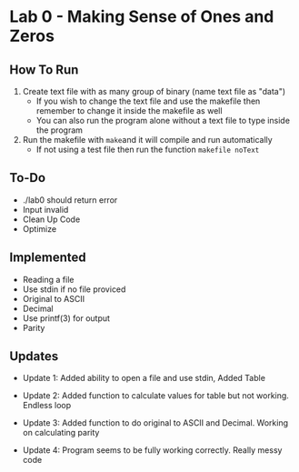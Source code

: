 # Lab 0 - Making Sense of Ones and Zeros

## How To Run
1. Create text file with as many group of binary (name text file as "data")
    * If you wish to change the text file and use the makefile then remember to change it inside the makefile as well
    * You can also run the program alone without a text file to type inside the program
2. Run the makefile with `make`and it will compile and run automatically
    * If not using a test file then run the function `makefile noText`

## To-Do
* ./lab0 should return error
* Input invalid
* Clean Up Code
* Optimize

## Implemented
* Reading a file
* Use stdin if no file proviced
* Original to ASCII
* Decimal
* Use printf(3) for output
* Parity

## Updates

* Update 1: Added ability to open a file and use stdin, Added Table

* Update 2: Added function to calculate values for table but not working. Endless loop

* Update 3: Added function to do original to ASCII and Decimal. Working on calculating parity

* Update 4: Program seems to be fully working correctly. Really messy code
